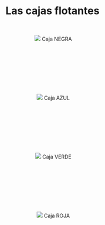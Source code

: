 <!DOCTYPE html>
<html>
<head lang="es-ES">
<title> PRÁCTICA </title>
  <style>
    div {
     width:200px;
     height:100px; 
     padding:30px; 
     text-align:center;
     border-radius:40px;
     }
  
 #cajaNegra { 
    background-color:black;
	 float:left;
	 }
	
#cajaAzul {
    background-color:blue;
	 float:right;
	 }
	
#cajaVerde {
     background-color:green;
	 float:left;
	 }
	
#cajaRoja { 
     background-color:red;
	 float:right;
	 }
	 
img{
	width:100px;
     height:100px; 
	 border-radius:40px;
}

  </style>
</head>
<body>
<h1> Las cajas flotantes  </h1>
<div id="cajaNegra"> <img src="https://i.pinimg.com/736x/b2/6d/81/b26d8180c598e5414c36e2ddf208e1db.jpg"> Caja NEGRA </div>
<div id="cajaAzul"> <img src="https://i.pinimg.com/736x/b2/6d/81/b26d8180c598e5414c36e2ddf208e1db.jpg"> Caja AZUL </div>
<div id="cajaVerde"> <img src="https://i.pinimg.com/736x/b2/6d/81/b26d8180c598e5414c36e2ddf208e1db.jpg"> Caja VERDE </div> 
<div id="cajaRoja"> <img src="https://i.pinimg.com/736x/b2/6d/81/b26d8180c598e5414c36e2ddf208e1db.jpg"> Caja ROJA </div>
 
</body>
</html>
